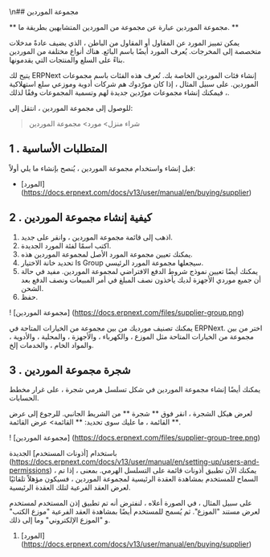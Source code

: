 \n## مجموعة الموردين

** مجموعة الموردين عبارة عن مجموعة من الموردين المتشابهين بطريقة ما. **

يمكن تمييز المورد عن المقاول أو المقاول من الباطن ، الذي يضيف عادةً مدخلات متخصصة إلى المخرجات. يُعرف المورد أيضًا باسم البائع. هناك أنواع مختلفة من الموردين بناءً على السلع والمنتجات التي يقدمونها.

يتيح لك ERPNext إنشاء فئات الموردين الخاصة بك. تُعرف هذه الفئات باسم مجموعات الموردين. على سبيل المثال ، إذا كان مورّدوك هم شركات أدوية وموزعي سلع استهلاكية ، فيمكنك إنشاء مجموعات مورّدين جديدة لهم وتسمية المجموعات وفقًا لذلك.

للوصول إلى مجموعة الموردين ، انتقل إلى:

> شراء منزل> مورد> مجموعة الموردين

## 1 \. المتطلبات الأساسية

قبل إنشاء واستخدام مجموعة الموردين ، يُنصح بإنشاء ما يلي أولاً:

* [المورد] (https://docs.erpnext.com/docs/v13/user/manual/en/buying/supplier)

## 2 \. كيفية إنشاء مجموعة الموردين

1. اذهب إلى قائمة مجموعة الموردين ، وانقر على جديد.
2. اكتب اسمًا لفئة المورد الجديدة.
3. يمكنك تعيين مجموعة المورد الأصل لمجموعة الموردين هذه.
4. تحديد خانة الاختيار Is Group سيجعلها مجموعة المورد الرئيسي.
5. يمكنك أيضًا تعيين نموذج شروط الدفع الافتراضي لمجموعة الموردين. مفيد في حالة أن جميع موردي الأجهزة لديك يأخذون نصف المبلغ في أمر المبيعات ونصف الدفع بعد الشحن.
6. حفظ.

! [مجموعة الموردين] (https://docs.erpnext.com/files/supplier-group.png)

يمكنك تصنيف مورديك من بين مجموعة من الخيارات المتاحة في ERPNext. اختر من بين مجموعة من الخيارات المتاحة مثل الموزع ، والكهرباء ، والأجهزة ، والمحلية ، والأدوية ، والمواد الخام ، والخدمات إلخ.

## 3 \. شجرة مجموعة الموردين

يمكنك أيضًا إنشاء مجموعة الموردين في شكل تسلسل هرمي شجرة ، على غرار مخطط الحسابات.

لعرض هيكل الشجرة ، انقر فوق ** شجرة ** من الشريط الجانبي. للرجوع إلى عرض القائمة ، ما عليك سوى تحديد: ** القائمة> عرض القائمة **.

! [مجموعة الموردين] (https://docs.erpnext.com/files/supplier-group-tree.png)

باستخدام [أذونات المستخدم] الجديدة (https://docs.erpnext.com/docs/v13/user/manual/en/setting-up/users-and-permissions) ، يمكنك الآن تطبيق أذونات قائمة على التسلسل الهرمي. بمعنى ، إذا تم السماح للمستخدم بمشاهدة العقدة الرئيسية لمجموعة الموردين ، فسيكون مؤهلاً تلقائيًا لعرض العقد الفرعية لتلك العقدة الرئيسية.

على سبيل المثال ، في الصورة أعلاه ، لنفترض أنه تم تطبيق إذن المستخدم لمستخدم لعرض مستند "الموزع". ثم يُسمح للمستخدم أيضًا بمشاهدة العقد الفرعية "موزع الكتب" و "الموزع الإلكتروني" وما إلى ذلك.

1. [المورد] (https://docs.erpnext.com/docs/v13/user/manual/en/buying/supplier)